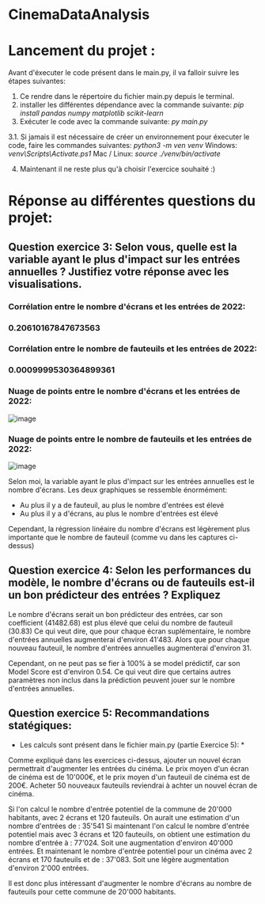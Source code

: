 ﻿# CinemaDataAnalysis


# Lancement du projet :

Avant d'éxecuter le code présent dans le main.py, il va falloir suivre les étapes suivantes:

1. Ce rendre dans le répertoire du fichier main.py depuis le terminal.
2. installer les différentes dépendance avec la commande suivante:
  *pip install pandas numpy matplotlib scikit-learn*
3. Exécuter le code avec la commande suivante:
  *py main.py*

3.1. Si jamais il est nécessaire de créer un environnement pour éxecuter le code, faire les commandes suivantes:
  *python3 -m ven venv*
  Windows: *venv\Scripts\Activate.ps1*
  Mac / Linux: *source ./venv/bin/activate*

4. Maintenant il ne reste plus qu'à choisir l'exercice souhaité :) 


# Réponse au différentes questions du projet: 

## Question exercice 3: Selon vous, quelle est la variable ayant le plus d'impact sur les entrées annuelles ? Justifiez votre réponse avec les visualisations. 

### Corrélation entre le nombre d'écrans et les entrées de 2022: 
### 0.20610167847673563
### Corrélation entre le nombre de fauteuils et les entrées de 2022: 
### 0.0009999530364899361

### Nuage de points entre le nombre d'écrans et les entrées de 2022:
![image](https://github.com/user-attachments/assets/ec4e0ce8-e373-4d55-87d5-cd26c000b801)

### Nuage de points entre le nombre de fauteuils et les entrées de 2022:
![image](https://github.com/user-attachments/assets/60b2338f-cbdc-4bdd-83c4-365728e92555)

Selon moi, la variable ayant le plus d'impact sur les entrées annuelles est le nombre d'écrans.
Les deux graphiques se ressemble énormément: 
  - Au plus il y a de fauteuil, au plus le nombre d'entrées est élevé
  - Au plus il y a d'écrans, au plus le nombre d'entrées est élevé

Cependant, la régression linéaire du nombre d'écrans est légèrement plus importante que le nombre de fauteuil (comme vu dans les captures ci-dessus)



## Question exercice 4: Selon les performances du modèle, le nombre d'écrans ou de fauteuils est-il un bon prédicteur des entrées ? Expliquez

Le nombre d'écrans serait un bon prédicteur des entrées, car son coefficient (41482.68) est plus élevé que celui du nombre de fauteuil (30.83)
Ce qui veut dire, que pour chaque écran suplémentaire, le nombre d'entrées annuelles augmenterai d'environ 41'483. 
Alors que pour chaque nouveau fauteuil, le nombre d'entrées annuelles augmenterai d'environ 31.

Cependant, on ne peut pas se fier à 100% à se model prédictif, car son Model Score est d'environ 0.54. Ce qui veut dire que certains autres paramètres non inclus dans la prédiction peuvent jouer sur le nombre d'entrées annuelles.


## Question exercice 5: Recommandations statégiques:

* Les calculs sont présent dans le fichier main.py (partie Exercice 5):  *

Comme expliqué dans les exercices ci-dessus, ajouter un nouvel écran permettrait d'augmenter les entrées du cinéma.
Le prix moyen d'un écran de cinéma est de 10'000€, et le prix moyen d'un fauteuil de cinéma est de 200€.
Acheter 50 nouveaux fauteuils reviendrai à achter un nouvel écran de cinéma.

Si l'on calcul le nombre d'entrée potentiel de la commune de 20'000 habitants, avec 2 écrans et 120 fauteuils. On aurait une estimation d'un nombre d'entrées de : 35'541
Si maintenant l'on calcul le nombre d'entrée potentiel mais avec 3 écrans et 120 fauteuils, on obtient une estimation du nombre d'entrée à : 77'024. Soit une augmentation d'environ 40'000 entrées.
Et maintenant le nombre d'entrée potentiel pour un cinéma avec 2 écrans et 170 fauteuils et de : 37'083. Soit une légère augmentation d'environ 2'000 entrées.

Il est donc plus intéressant d'augmenter le nombre d'écrans au nombre de fauteuils pour cette commune de 20'000 habitants.